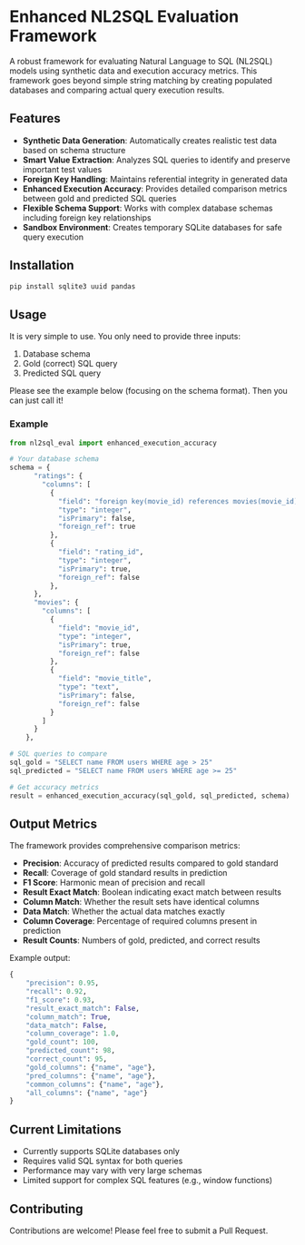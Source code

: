 # Enhanced NL2SQL Evaluation Framework

A robust framework for evaluating Natural Language to SQL (NL2SQL) models using synthetic data and execution accuracy metrics. This framework goes beyond simple string matching by creating populated databases and comparing actual query execution results.

## Features

- **Synthetic Data Generation**: Automatically creates realistic test data based on schema structure
- **Smart Value Extraction**: Analyzes SQL queries to identify and preserve important test values
- **Foreign Key Handling**: Maintains referential integrity in generated data
- **Enhanced Execution Accuracy**: Provides detailed comparison metrics between gold and predicted SQL queries
- **Flexible Schema Support**: Works with complex database schemas including foreign key relationships
- **Sandbox Environment**: Creates temporary SQLite databases for safe query execution

## Installation

```bash
pip install sqlite3 uuid pandas
```

## Usage

It is very simple to use. You only need to provide three inputs:

1. Database schema
2. Gold (correct) SQL query
3. Predicted SQL query

Please see the example below (focusing on the schema format). Then you can just call it!

### Example

```python
from nl2sql_eval import enhanced_execution_accuracy

# Your database schema
schema = {
      "ratings": {
        "columns": [
          {
            "field": "foreign key(movie_id) references movies(movie_id)",
            "type": "integer",
            "isPrimary": false,
            "foreign_ref": true
          },
          {
            "field": "rating_id",
            "type": "integer",
            "isPrimary": true,
            "foreign_ref": false
          },
      },
      "movies": {
        "columns": [
          {
            "field": "movie_id",
            "type": "integer",
            "isPrimary": true,
            "foreign_ref": false
          },
          {
            "field": "movie_title",
            "type": "text",
            "isPrimary": false,
            "foreign_ref": false
          }
        ]
      }
    },

# SQL queries to compare
sql_gold = "SELECT name FROM users WHERE age > 25"
sql_predicted = "SELECT name FROM users WHERE age >= 25"

# Get accuracy metrics
result = enhanced_execution_accuracy(sql_gold, sql_predicted, schema)
```

## Output Metrics

The framework provides comprehensive comparison metrics:

- **Precision**: Accuracy of predicted results compared to gold standard
- **Recall**: Coverage of gold standard results in prediction
- **F1 Score**: Harmonic mean of precision and recall
- **Result Exact Match**: Boolean indicating exact match between results
- **Column Match**: Whether the result sets have identical columns
- **Data Match**: Whether the actual data matches exactly
- **Column Coverage**: Percentage of required columns present in prediction
- **Result Counts**: Numbers of gold, predicted, and correct results

Example output:
```python
{
    "precision": 0.95,
    "recall": 0.92,
    "f1_score": 0.93,
    "result_exact_match": False,
    "column_match": True,
    "data_match": False,
    "column_coverage": 1.0,
    "gold_count": 100,
    "predicted_count": 98,
    "correct_count": 95,
    "gold_columns": {"name", "age"},
    "pred_columns": {"name", "age"},
    "common_columns": {"name", "age"},
    "all_columns": {"name", "age"}
}
```



## Current Limitations

- Currently supports SQLite databases only
- Requires valid SQL syntax for both queries
- Performance may vary with very large schemas
- Limited support for complex SQL features (e.g., window functions)

## Contributing

Contributions are welcome! Please feel free to submit a Pull Request.
